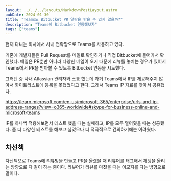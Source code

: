 ```yaml
---
layout: ../../../layouts/MarkdownPostLayout.astro
pubDate: 2024-01-30
title: "Teams도 Bitbucket PR 알람을 받을 수 있지 않을까?"
description: "Teams에 Bitbucket 연동해보자"
tags: ["teams"]
---
```


현재 다니는 회사에서 사내 연락망으로 Teams를 사용하고 있다.

기존에 개발자들은 Pull Request를 메일로 확인하거나 직접 Bitbucket에 들어가서 확인했다.
메일은 PR뿐만 아니라 다양한 메일이 오기 때문에 리뷰를 놓치는 경우가 있어서 Teams에서 PR을 받아볼 수 있도록 Bitbucket 연동을 시도했다.

그러던 중 사내 Atlassian 관리자와 소통 했는데 과거 Teams에서 IP를 제공해주지 않아서 화이트리스트에 등록을 못했었다고 한다. 그래서 Teams IP 자료를 찾아서 공유했다.

https://learn.microsoft.com/en-us/microsoft-365/enterprise/urls-and-ip-address-ranges?view=o365-worldwide#skype-for-business-online-and-microsoft-teams

IP를 하나씩 적용해보면서 테스트 했을 때는 실패하고, IP를 모두 열어줬을 때는 성공했다. 좀 더 다양한 테스트를 해보고 싶었으나 더 적극적으로 건의하기에는 어려웠다.

## 차선책

차선책으로 Teams에 리뷰방을 만들고 PR을 올렸을 때 리뷰어를 태그해서 채팅을 올리는 방향으로 다 같이 하는 중이다. 리뷰어가 리뷰를 마쳤을 때는 이모지를 다는 방향으로 말이다.